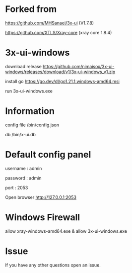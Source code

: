 
# Forked from
https://github.com/MHSanaei/3x-ui (V1.7.8)

https://github.com/XTLS/Xray-core (xray core 1.8.4)

# 3x-ui-windows
download release https://github.com/nimaisox/3x-ui-windows/releases/download/v1/3x-ui-windows_v1.zip

install go https://go.dev/dl/go1.21.1.windows-amd64.msi

run 3x-ui-windows.exe


# Information
config file /bin/config.json

db /bin/x-ui.db


# Default config panel

username : admin

password : admin

port : 2053

Open browser http://127.0.0.1:2053

# Windows Firewall
allow xray-windows-amd64.exe & allow 3x-ui-windows.exe

# Issue
If you have any other questions open an issue.
